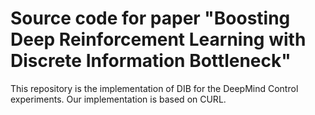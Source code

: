 # Source code for paper "Boosting Deep Reinforcement Learning with Discrete Information Bottleneck"
This repository is the implementation of DIB for the DeepMind Control experiments. Our implementation is based on CURL.

